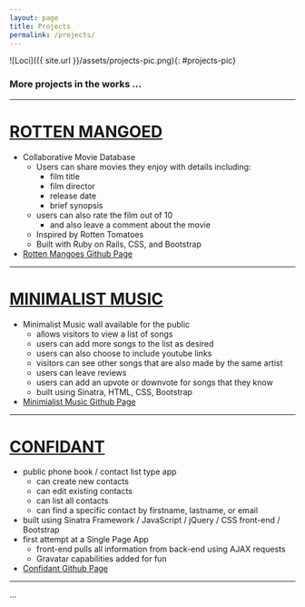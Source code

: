 ```yaml
---
layout: page
title: Projects
permalink: /projects/
---
```


![Loci]({{ site.url }}/assets/projects-pic.png){: #projects-pic}

### More projects in the works ... 

---------

# [ROTTEN MANGOED](http://rotten-mangoed.herokuapp.com/)
  - Collaborative Movie Database
    - Users can share movies they enjoy with details including:
      - film title
      - film director
      - release date
      - brief synopsis
    - users can also rate the film out of 10
      - and also leave a comment about the movie
    - Inspired by Rotten Tomatoes
    - Built with Ruby on Rails, CSS, and Bootstrap
  - [Rotten Mangoes Github Page](https://github.com/reinhardtcgr/rotten_mangoes)

---------

# [MINIMALIST MUSIC](https://minimalist-music.herokuapp.com/)
  - Minimalist Music wall available for the public
    - allows visitors to view a list of songs
    - users can add more songs to the list as desired
    - users can also choose to include youtube links
    - visitors can see other songs that are also made by the same artist
    - users can leave reviews
    - users can add an upvote or downvote for songs that they know
    - built using Sinatra, HTML, CSS, Bootstrap
  - [Minimialist Music Github Page](https://github.com/reinhardtcgr/music_wall_app)

---------

# [CONFIDANT](https://confidant.herokuapp.com/)
- public phone book / contact list type app
  - can create new contacts
  - can edit existing contacts
  - can list all contacts
  - can find a specific contact by firstname, lastname, or email
- built using Sinatra Framework / JavaScript / jQuery / CSS front-end / Bootstrap
- first attempt at a Single Page App
  - front-end pulls all information from back-end using AJAX requests
  - Gravatar capabilities added for fun
- [Confidant Github Page](https://github.com/reinhardtcgr/confidant)

---------
...


